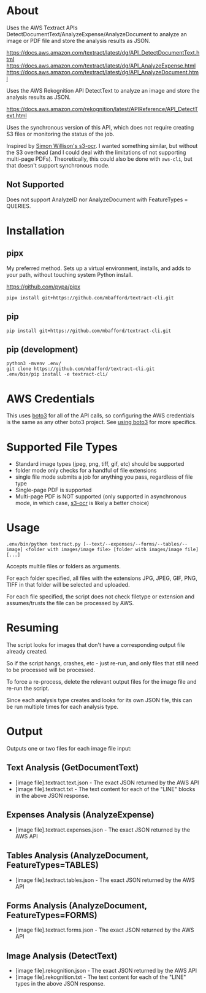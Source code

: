# About

Uses the AWS Textract APIs DetectDocumentText/AnalyzeExpense/AnalyzeDocument to analyze an image or PDF file and store the analysis results as JSON.

https://docs.aws.amazon.com/textract/latest/dg/API_DetectDocumentText.html
https://docs.aws.amazon.com/textract/latest/dg/API_AnalyzeExpense.html
https://docs.aws.amazon.com/textract/latest/dg/API_AnalyzeDocument.html

Uses the AWS Rekognition API DetectText to analyze an image and store the analysis results as JSON.

https://docs.aws.amazon.com/rekognition/latest/APIReference/API_DetectText.html

Uses the synchronous version of this API, which does not require creating S3 files or monitoring the status of the job.

Inspired by [Simon Willison's s3-ocr](https://simonwillison.net/2022/Jun/30/s3-ocr/). I wanted something similar, but without the S3 overhead (and I could deal with the limitations of not supporting multi-page PDFs). Theoretically, this could also be done with `aws-cli`, but that doesn't support synchronous mode.

## Not Supported

Does not support AnalyzeID nor AnalyzeDocument with FeatureTypes = QUERIES.

# Installation

## pipx

My preferred method. Sets up a virtual environment, installs, and adds to your path, without touching system Python install.

https://github.com/pypa/pipx

```
pipx install git+https://github.com/mbafford/textract-cli.git
```

## pip

```
pip install git+https://github.com/mbafford/textract-cli.git
```

## pip (development)

```
python3 -mvenv .env/
git clone https://github.com/mbafford/textract-cli.git
.env/bin/pip install -e textract-cli/
```

# AWS Credentials

This uses [boto3](https://github.com/boto/boto3) for all of the API calls, so configuring the AWS credentials is the same as any other boto3 project. See [using boto3](https://github.com/boto/boto3#using-boto3) for more specifics.

# Supported File Types

- Standard image types (jpeg, png, tiff, gif, etc) should be supported
 - folder mode only checks for a handful of file extensions
 - single file mode submits a job for anything you pass, regardless of file type
- Single-page PDF is supported
- Multi-page PDF is NOT supported (only supported in asynchronous mode, in which case, [s3-ocr](https://simonwillison.net/2022/Jun/30/s3-ocr/) is likely a better choice)


# Usage

```
.env/bin/python textract.py [--text/--expenses/--forms/--tables/--image] <folder with images/image file> [folder with images/image file] [...]
```

Accepts multile files or folders as arguments.

For each folder specified, all files with the extensions JPG, JPEG, GIF, PNG, TIFF in that folder will be selected and uploaded.

For each file specified, the script does not check filetype or extension and assumes/trusts the file can be processed by AWS.

# Resuming

The script looks for images that don't have a corresponding output file already created. 

So if the script hangs, crashes, etc - just re-run, and only files that still need to be processed will be processed.

To force a re-process, delete the relevant output files for the image file and re-run the script.

Since each analysis type creates and looks for its own JSON file, this can be run multiple times for each analysis type.

# Output

Outputs one or two files for each image file input:

## Text Analysis (GetDocumentText)
- [image file].textract.text.json - The exact JSON returned by the AWS API 
- [image file].textract.txt       - The text content for each of the "LINE" blocks in the above JSON response.

## Expenses Analysis (AnalyzeExpense)
- [image file].textract.expenses.json - The exact JSON returned by the AWS API 

## Tables Analysis (AnalyzeDocument, FeatureTypes=TABLES)
- [image file].textract.tables.json - The exact JSON returned by the AWS API 

## Forms Analysis (AnalyzeDocument, FeatureTypes=FORMS)
- [image file].textract.forms.json - The exact JSON returned by the AWS API 
 
## Image Analysis (DetectText)
- [image file].rekognition.json - The exact JSON returned by the AWS API 
- [image file].rekognition.txt  - The text content for each of the "LINE" types in the above JSON response.